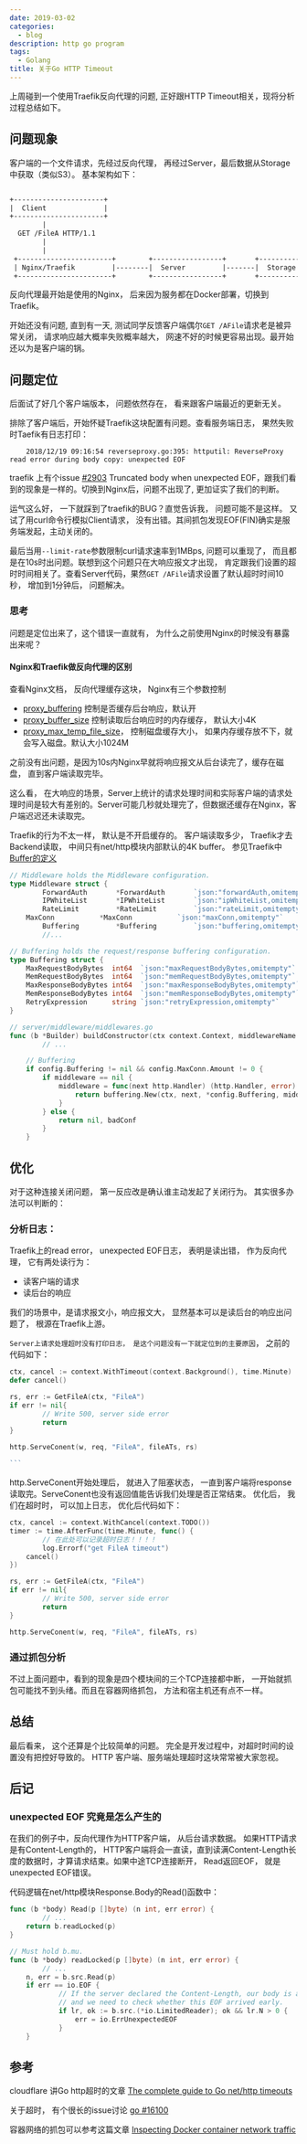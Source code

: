 ```yaml
---
date: 2019-03-02
categories:
  - blog
description: http go program
tags:
  - Golang
title: 关于Go HTTP Timeout
---
```



上周碰到一个使用Traefik反向代理的问题, 正好跟HTTP Timeout相关，现将分析过程总结如下。

## 问题现象

客户端的一个文件请求，先经过反向代理， 再经过Server，最后数据从Storage中获取（类似S3）。 基本架构如下：
~~~txt

+----------------------+
|  Client              |
+----------------------+
        |
  GET /FileA HTTP/1.1
        |
        |
 +-----------------------+        +-----------------+       +-----------------+
 | Nginx/Traefik         |--------|  Server         |-------|  Storage        |
 +-----------------------+        +-----------------+       +-----------------+

~~~

反向代理最开始是使用的Nginx， 后来因为服务都在Docker部署，切换到Traefik。

开始还没有问题, 直到有一天, 测试同学反馈客户端偶尔`GET /AFile`请求老是被异常关闭， 请求响应越大概率失败概率越大， 网速不好的时候更容易出现。最开始还以为是客户端的锅。


## 问题定位

后面试了好几个客户端版本， 问题依然存在， 看来跟客户端最近的更新无关。

排除了客户端后，开始怀疑Traefik这块配置有问题。查看服务端日志， 果然失败时Taefik有日志打印：

        2018/12/19 09:16:54 reverseproxy.go:395: httputil: ReverseProxy read error during body copy: unexpected EOF

traefik 上有个issue [#2903](https://github.com/containous/traefik/issues/2903) Truncated body when unexpected EOF，跟我们看到的现象是一样的。切换到Nginx后，问题不出现了, 更加证实了我们的判断。

运气这么好， 一下就踩到了traefik的BUG？直觉告诉我， 问题可能不是这样。 又试了用curl命令行模拟Client请求， 没有出错。其间抓包发现EOF(FIN)确实是服务端发起，主动关闭的。

最后当用`--limit-rate`参数限制curl请求速率到1MBps, 问题可以重现了， 而且都是在10s时出问题。联想到这个问题只在大响应报文才出现， 肯定跟我们设置的超时时间相关了。查看Server代码，果然`GET /AFile`请求设置了默认超时时间10秒， 增加到1分钟后， 问题解决。


### 思考

问题是定位出来了，这个错误一直就有， 为什么之前使用Nginx的时候没有暴露出来呢？

#### Nginx和Traefik做反向代理的区别
查看Nginx文档， 反向代理缓存这块， Nginx有三个参数控制
* [proxy_buffering](http://nginx.org/en/docs/http/ngx_http_proxy_module.html#proxy_buffering) 控制是否缓存后台响应，默认开
* [proxy_buffer_size](http://nginx.org/en/docs/http/ngx_http_proxy_module.html#proxy_buffer_size) 控制读取后台响应时的内存缓存， 默认大小4K
* [proxy_max_temp_file_size](http://nginx.org/en/docs/http/ngx_http_proxy_module.html#proxy_max_temp_file_size)， 控制磁盘缓存大小， 如果内存缓存放不下，就会写入磁盘。默认大小1024M

之前没有出问题，是因为10s内Nginx早就将响应报文从后台读完了，缓存在磁盘， 直到客户端读取完毕。

这么看， 在大响应的场景，Server上统计的请求处理时间和实际客户端的请求处理时间是较大有差别的。Server可能几秒就处理完了，但数据还缓存在Nginx，客户端迟迟还未读取完。

Traefik的行为不太一样， 默认是不开启缓存的。 客户端读取多少， Traefik才去Backend读取， 中间只有net/http模块内部默认的4K buffer。  参见Traefik中[Buffer的定义](https://github.com/containous/traefik/blob/fb617044e0221b7f9f0665d4c8adaa3736335cf4/config/middlewares.go#L26)


~~~go
// Middleware holds the Middleware configuration.
type Middleware struct {
        ForwardAuth       *ForwardAuth       `json:"forwardAuth,omitempty"`
        IPWhiteList       *IPWhiteList       `json:"ipWhiteList,omitempty"`
        RateLimit         *RateLimit         `json:"rateLimit,omitempty"`
	MaxConn           *MaxConn           `json:"maxConn,omitempty"`
        Buffering         *Buffering         `json:"buffering,omitempty"`
        //...

// Buffering holds the request/response buffering configuration.
type Buffering struct {
	MaxRequestBodyBytes  int64  `json:"maxRequestBodyBytes,omitempty"`
	MemRequestBodyBytes  int64  `json:"memRequestBodyBytes,omitempty"`
	MaxResponseBodyBytes int64  `json:"maxResponseBodyBytes,omitempty"`
	MemResponseBodyBytes int64  `json:"memResponseBodyBytes,omitempty"`
	RetryExpression      string `json:"retryExpression,omitempty"`
}

// server/middleware/middlewares.go
func (b *Builder) buildConstructor(ctx context.Context, middlewareName string, config config.Middleware) (alice.Constructor, error) {
        // ... 

	// Buffering
	if config.Buffering != nil && config.MaxConn.Amount != 0 {
		if middleware == nil {
			middleware = func(next http.Handler) (http.Handler, error) {
				return buffering.New(ctx, next, *config.Buffering, middlewareName)
			}
		} else {
			return nil, badConf
		}
	}
~~~


## 优化

对于这种连接关闭问题， 第一反应改是确认谁主动发起了关闭行为。
其实很多办法可以判断的：

### 分析日志：
  Traefik上的read error， unexpected EOF日志， 表明是读出错， 作为反向代理， 它有两处读行为：
  * 读客户端的请求
  * 读后台的响应

  我们的场景中，是请求报文小，响应报文大， 显然基本可以是读后台的响应出问题了， 根源在Traefik上游。

  `Server上请求处理超时没有打印日志， 是这个问题没有一下就定位到的主要原因`， 之前的代码如下：
~~~go
ctx, cancel := context.WithTimeout(context.Background(), time.Minute) 
defer cancel()

rs, err := GetFileA(ctx, "FileA")
if err != nil{
        // Write 500, server side error
        return
}

http.ServeConent(w, req, "FileA", fileATs, rs)

```

~~~
 
  http.ServeConent开始处理后， 就进入了阻塞状态， 一直到客户端将response读取完。ServeConent也没有返回值能告诉我们处理是否正常结束。
  优化后， 我们在超时时， 可以加上日志， 优化后代码如下：

~~~go
ctx, cancel := context.WithCancel(context.TODO())
timer := time.AfterFunc(time.Minute, func() {
        // 在此处可以记录超时日志！！！！
        log.Errorf("get FileA timeout")
	cancel()
})

rs, err := GetFileA(ctx, "FileA")
if err != nil{
        // Write 500, server side error
        return
}

http.ServeConent(w, req, "FileA", fileATs, rs)
~~~



### 通过抓包分析

不过上面问题中，看到的现象是四个模块间的三个TCP连接都中断， 一开始就抓包可能找不到头绪。而且在容器网络抓包， 方法和宿主机还有点不一样。


## 总结

最后看来， 这个还算是个比较简单的问题。 完全是开发过程中，对超时时间的设置没有把控好导致的。 HTTP 客户端、服务端处理超时这块常常被大家忽视。


## 后记

### unexpected EOF 究竟是怎么产生的

在我们的例子中，反向代理作为HTTP客户端， 从后台请求数据。 如果HTTP请求是有Content-Length的， HTTP客户端将会一直读，直到读满Content-Length长度的数据时，才算请求结束。如果中途TCP连接断开， Read返回EOF， 就是unexpected EOF错误。

代码逻辑在net/http模块Response.Body的Read()函数中：
~~~go
func (b *body) Read(p []byte) (n int, err error) {
        // ... 
	return b.readLocked(p)
}

// Must hold b.mu.
func (b *body) readLocked(p []byte) (n int, err error) {
        // ...
	n, err = b.src.Read(p)
	if err == io.EOF {
			// If the server declared the Content-Length, our body is a LimitedReader
			// and we need to check whether this EOF arrived early.
			if lr, ok := b.src.(*io.LimitedReader); ok && lr.N > 0 {
				err = io.ErrUnexpectedEOF
			}
	}
~~~


## 参考

cloudflare 讲Go http超时的文章 [The complete guide to Go net/http timeouts](https://blog.cloudflare.com/the-complete-guide-to-golang-net-http-timeouts/)

关于超时， 有个很长的issue讨论 [go #16100](https://github.com/golang/go/issues/16100)

容器网络的抓包可以参考这篇文章 [Inspecting Docker container network traffic](https://byteplumbing.net/2018/01/inspecting-docker-container-network-traffic/)